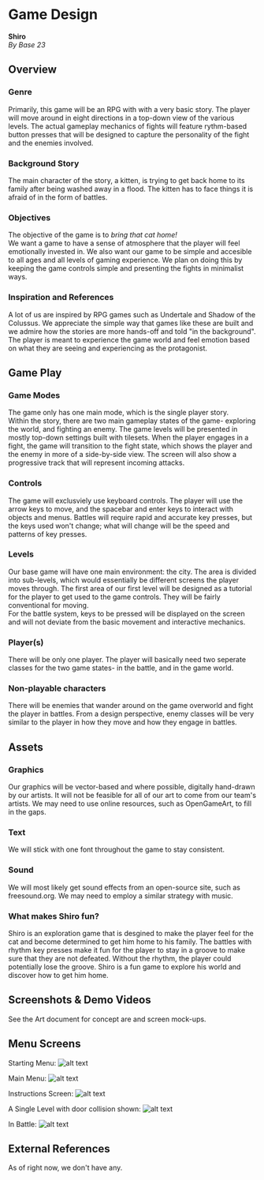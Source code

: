 # Game Design
**Shiro**  
*By Base 23*
## Overview

### Genre
Primarily, this game will be an RPG with with a very basic story. The player will move around in eight directions in a top-down view of the various levels.
The actual gameplay mechanics of fights will feature rythm-based button presses that will be designed to capture the personality of the fight and the enemies involved. 

### Background Story
The main character of the story, a kitten, is trying to get back home to its family after being washed away in a flood. The kitten has to face things it is
afraid of in the form of battles.

### Objectives
The objective of the game is to *bring that cat home!*  
We want a game to have a sense of atmosphere that the player will feel emotionally invested in. We also want our game to be simple and accesible to all ages and all levels
of gaming experience. We plan on doing this by keeping the game controls simple and presenting the fights in minimalist ways.

### Inspiration and References
A lot of us are inspired by RPG games such as Undertale and Shadow of the Colussus. We appreciate the simple way that games like these are built
and we admire how the stories are more hands-off and told "in the background". The player is meant to experience the game world and feel emotion based on what they 
are seeing and experiencing as the protagonist.

## Game Play

### Game Modes
The game only has one main mode, which is the single player story.  
Within the story, there are two main gameplay states of the game- exploring the world, and fighting an enemy. The game levels will be presented in mostly top-down settings
built with tilesets. When the player engages in a fight, the game will transition to the fight state, which shows the player and the enemy in more of a side-by-side view.
The screen will also show a progressive track that will represent incoming attacks.

### Controls
The game will exclusviely use keyboard controls. The player will use the arrow keys to move, and the spacebar and enter keys to interact with objects and menus.
Battles will require rapid and accurate key presses, but the keys used won't change; what will change will be the speed and patterns of key presses.

### Levels
Our base game will have one main environment: the city. The area is divided into sub-levels, which would essentially be
different screens the player moves through.
The first area of our first level will be designed as a tutorial for the player to get used to the game controls. They will be fairly conventional for moving.  
For the battle system, keys to be pressed will be displayed on the screen and will not deviate from the basic movement and interactive mechanics.

### Player(s)
There will be only one player. The player will basically need two seperate classes for the two game states- in the battle, and in the game world.

### Non-playable characters
There will be enemies that wander around on the game overworld and fight the player in battles. From a design perspective, enemy classes will be very similar to the player
in how they move and how they engage in battles.

## Assets

### Graphics
Our graphics will be vector-based and where possible, digitally hand-drawn by our artists. It will not be feasible for all of our art to come from our team's artists.
We may need to use online resources, such as OpenGameArt, to fill in the gaps.

### Text
We will stick with one font throughout the game to stay consistent.

### Sound
We will most likely get sound effects from an open-source site, such as freesound.org. We may need to employ a similar strategy with music.

### What makes Shiro fun?
Shiro is an exploration game that is desgined to make the player feel for the cat and become determined to get him home to his family. The battles with rhythm key presses make it fun 
for the player to stay in a groove to make sure that they are not defeated. Without the rhythm, the player could potentially lose the groove. Shiro is a fun game to explore his world
and discover how to get him home.

## Screenshots & Demo Videos
See the Art document for concept are and screen mock-ups.

## Menu Screens

Starting Menu:
![alt text](https://kgcoe-git.rit.edu/eh8582/gdaps2-2185-section_2_Team_3/raw/master/src/Screenshots%20of%20game/ShiroPressEnter.PNG "Start menu - Press Enter")

Main Menu:
![alt text](https://kgcoe-git.rit.edu/eh8582/gdaps2-2185-section_2_Team_3/raw/master/src/Screenshots%20of%20game/StartMenu.PNG "Main Menu - Instructions and Start")

Instructions Screen:
![alt text](https://kgcoe-git.rit.edu/eh8582/gdaps2-2185-section_2_Team_3/raw/master/src/Screenshots%20of%20game/instructionsscreen.png "Instructions Screen")

A Single Level with door collision shown:
![alt text](https://kgcoe-git.rit.edu/eh8582/gdaps2-2185-section_2_Team_3/raw/master/src/Screenshots%20of%20game/Gameplay.PNG "A single level with a door collision shown")

In Battle:
![alt text](https://kgcoe-git.rit.edu/eh8582/gdaps2-2185-section_2_Team_3/raw/master/src/Screenshots%20of%20game/bbattle.PNG "Picture in battle")

## External References
As of right now, we don't have any.
